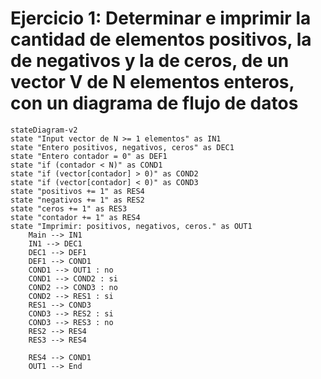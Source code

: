 # Ejercicio 1: Determinar e imprimir la cantidad de elementos positivos, la de negativos y la de ceros, de un vector V de N elementos enteros, con un diagrama de flujo de datos

```mermaid
stateDiagram-v2
state "Input vector de N >= 1 elementos" as IN1
state "Entero positivos, negativos, ceros" as DEC1
state "Entero contador = 0" as DEF1
state "if (contador < N)" as COND1
state "if (vector[contador] > 0)" as COND2
state "if (vector[contador] < 0)" as COND3
state "positivos += 1" as RES4
state "negativos += 1" as RES2
state "ceros += 1" as RES3
state "contador += 1" as RES4
state "Imprimir: positivos, negativos, ceros." as OUT1
    Main --> IN1
    IN1 --> DEC1
    DEC1 --> DEF1
    DEF1 --> COND1
    COND1 --> OUT1 : no
    COND1 --> COND2 : si
    COND2 --> COND3 : no
    COND2 --> RES1 : si
    RES1 --> COND3
    COND3 --> RES2 : si
    COND3 --> RES3 : no
    RES2 --> RES4
    RES3 --> RES4
    
    RES4 --> COND1
    OUT1 --> End
    
    
    
```
